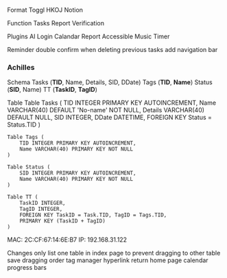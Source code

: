 Format
    Toggl
    HKOJ
    Notion

Function
    Tasks
    Report
    Verification

Plugins
    AI
    Login
    Calandar
    Report
    Accessible
    Music
    Timer

Reminder
    double confirm when deleting previous tasks
    add navigation bar
    <!-- not allow to add invalid tasks -->

### Achilles

Schema
    Tasks (__TID__, Name, Details, SID, DDate)
    Tags (__TID__, __Name__)
    Status (__SID__, Name)
    TT (__TaskID__, __TagID__)

Table
    Table Tasks (
        TID INTEGER PRIMARY KEY AUTOINCREMENT,
        Name VARCHAR(40) DEFAULT 'No-name' NOT NULL,
        Details VARCHAR(40) DEFAULT NULL,
        SID INTEGER,
        DDate DATETIME,
        FOREIGN KEY Status = Status.TID
    )

    Table Tags (
        TID INTEGER PRIMARY KEY AUTOINCREMENT,
        Name VARCHAR(40) PRIMARY KEY NOT NULL
    )

    Table Status (
        SID INTEGER PRIMARY KEY AUTOINCREMENT,
        Name VARCHAR(40) PRIMARY KEY NOT NULL
    )

    Table TT (
        TaskID INTEGER,
        TagID INTEGER,
        FOREIGN KEY TaskID = Task.TID, TagID = Tags.TID,
        PRIMARY KEY (TaskID + TagID)
    )


MAC: 2C:CF:67:14:6E:B7
IP: 192.168.31.122

Changes
    only list one table in index page to prevent dragging to other table
    save dragging order
    tag manager
    hyperlink return home page 
    calendar
    progress bars
